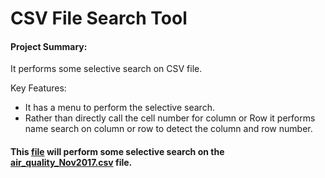 # CSV File Search Tool

#### Project Summary:
It performs some selective search on CSV file.

Key Features: 
- It has a menu to perform the selective search.
- Rather than directly call the cell number for column or Row it performs name search on column or row to detect the column and row number.

#### This [file](https://github.com/marufzaman/CSV-FIle-Search-Tool/blob/master/csv_file_search_tool_using_python.py) will perform some selective search on the [air_quality_Nov2017.csv](https://github.com/marufzaman/CSV-FIle-Search-Tool/blob/master/air_quality_Nov2017.csv) file.
